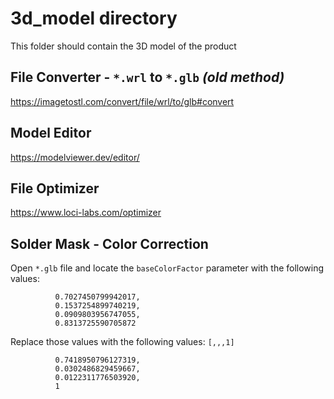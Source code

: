3d_model directory
====================
This folder should contain the 3D model of the product

## File Converter - `*.wrl` to `*.glb` *(old method)*
https://imagetostl.com/convert/file/wrl/to/glb#convert

## Model Editor
https://modelviewer.dev/editor/

## File Optimizer
https://www.loci-labs.com/optimizer

## Solder Mask - Color Correction
Open `*.glb` file and locate the `baseColorFactor` parameter with the following values:
```
          0.7027450799942017,
          0.1537254899740219,
          0.0909803956747055,
          0.8313725590705872
```
Replace those values with the following values: `[,,,1]`
```
          0.7418950796127319,
          0.0302486829459667,
          0.0122311776503920,
          1
```
